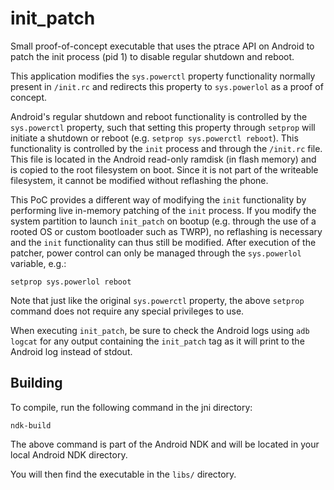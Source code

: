 # init_patch

Small proof-of-concept executable that uses the ptrace API on Android to patch the init process (pid 1) to disable regular shutdown and reboot.

This application modifies the `sys.powerctl` property functionality normally present in `/init.rc` and redirects this property to `sys.powerlol` as a proof of concept.

Android's regular shutdown and reboot functionality is controlled by the `sys.powerctl` property, such that setting this property through `setprop` will initiate a shutdown or reboot (e.g. `setprop sys.powerctl reboot`). This functionality is controlled by the `init` process and through the `/init.rc` file. This file is located in the Android read-only ramdisk (in flash memory) and is copied to the root filesystem on boot. Since it is not part of the writeable filesystem, it cannot be modified without reflashing the phone.

This PoC provides a different way of modifying the `init` functionality by performing live in-memory patching of the `init` process. If you modify the system partition to launch `init_patch` on bootup (e.g. through the use of a rooted OS or custom bootloader such as TWRP), no reflashing is necessary and the `init` functionality can thus still be modified. After execution of the patcher, power control can only be managed through the `sys.powerlol` variable, e.g.:

    setprop sys.powerlol reboot

Note that just like the original `sys.powerctl` property, the above `setprop` command does not require any special privileges to use.

When executing `init_patch`, be sure to check the Android logs using `adb logcat` for any output containing the `init_patch` tag as it will print to the Android log instead of stdout.

## Building

To compile, run the following command in the jni directory:

    ndk-build

The above command is part of the Android NDK and will be located in your local Android NDK directory.

You will then find the executable in the `libs/` directory.

